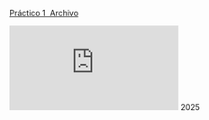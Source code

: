 [Práctico 1  Archivo](https://eva.fing.edu.uy/mod/resource/view.php?id=175880)    

![P1-Practico1](https://eva.fing.edu.uy/pluginfile.php/399449/mod_resource/content/6/P1-Practico1.pdf) 2025

